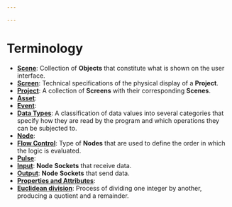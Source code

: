 ```yaml
---

---
```


# Terminology

* [**Scene**](project-objects/scene.md): Collection of **Objects** that constitute what is shown on the user interface.
* [**Screen**](project-objects/screen.md): Technical specifications of the physical display of a **Project**.
* [**Project**](): A collection of **Screens** with their corresponding **Scenes**.
* [**Asset**]():
* [**Event**]():
* [**Data Types**](data-types/README.md): A classification of data values into several categories that specify how they are read by the program and which operations they can be subjected to.
* [**Node**](../modules/logic-editor.md#nodes):
* [**Flow Control**](../toolbox/flow-control/README.md): Type of **Nodes** that are used to define the order in which the logic is evaluated.
* [**Pulse**](../modules/logic-editor.md#pulse):
* [**Input**](): **Node** **Sockets** that receive data.
* [**Output**](): **Node** **Sockets** that send data.
* [**Properties and Attributes**]():
* [**Euclidean division**](): Process of dividing one integer by another, producing a quotient and a remainder.

